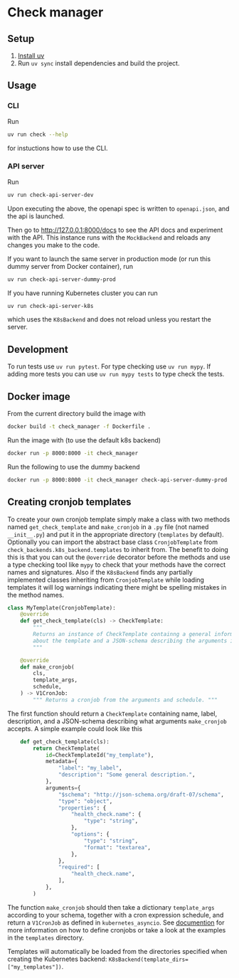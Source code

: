# Check manager

## Setup

1. [Install uv](https://docs.astral.sh/uv/getting-started/installation/)
2. Run `uv sync` install dependencies and build the project.

## Usage

### CLI

Run

```bash
uv run check --help
```

for instuctions how to use the CLI.

### API server

Run

```bash
uv run check-api-server-dev
```

Upon executing the above, the openapi spec is written to `openapi.json`, and the api is launched.

Then go to http://127.0.0.1:8000/docs to see the API docs and experiment with the API. This instance runs with the `MockBackend` and reloads any changes you make to the code.

If you want to launch the same server in production mode (or run this dummy server from Docker container), run

```bash
uv run check-api-server-dummy-prod
```


If you have running Kubernetes cluster you can run

```bash
uv run check-api-server-k8s
```

which uses the `K8sBackend` and does not reload unless you restart the server.

## Development

To run tests use `uv run pytest`. For type checking use `uv run mypy`. If adding more tests you can use `uv run mypy tests` to type check the tests.

## Docker image

From the current directory build the image with

```bash
docker build -t check_manager -f Dockerfile .
```

Run the image with (to use the default k8s backend)

```bash
docker run -p 8000:8000 -it check_manager
```

Run the following to use the dummy backend

```bash
docker run -p 8000:8000 -it check_manager check-api-server-dummy-prod
```

## Creating cronjob templates

To create your own cronjob template simply make a class with two methods named `get_check_template` and `make_cronjob` in a `.py` file (not named `__init__.py`) and put it in the appropriate directory (`templates` by default). Optionally you can import the abstract base class `CronjobTemplate` from `check_backends.k8s_backend.templates` to inherit from. The benefit to doing this is that you can out the `@override` decorator before the methods and use a type checking tool like `mypy` to check that your methods have the correct names and signatures. Also if the `K8sBackend` finds any partially implemented classes inheriting from `CronjobTemplate` while loading templates it will log warnings indicating there might be spelling mistakes in the method names.
```python
class MyTemplate(CronjobTemplate):
    @override
    def get_check_template(cls) -> CheckTemplate:
        """
        Returns an instance of CheckTemplate containng a general information
        about the template and a JSON-schema describing the arguments it accepts.
        """

    @override
    def make_cronjob(
        cls,
        template_args,
        schedule,
    ) -> V1CronJob:
        """ Returns a cronjob from the arguments and schedule. """
```
The first function should return a `CheckTemplate` containing name, label, description, and a JSON-schema describing what arguments `make_cronjob` accepts. A simple example could look like this
```python
    def get_check_template(cls):
        return CheckTemplate(
            id=CheckTemplateId("my_template"),
            metadata={
                "label": "my_label",
                "description": "Some general description.",
            },
            arguments={
                "$schema": "http://json-schema.org/draft-07/schema",
                "type": "object",
                "properties": {
                    "health_check.name": {
                        "type": "string",
                    },
                    "options": {
                        "type": "string",
                        "format": "textarea",
                    },
                },
                "required": [
                    "health_check.name",
                ],
            },
        )
```
The function `make_cronjob` should then take a dictionary `template_args` according to your schema, together with a cron expression schedule, and return a `V1CronJob` as defined in `kubernetes_asyncio`. See [documention](https://github.com/tomplus/kubernetes_asyncio/blob/master/kubernetes_asyncio/docs/V1CronJob.md) for more information on how to define cronjobs or take a look at the examples in the `templates` directory.

Templates will automatically be loaded from the directories specified when creating the Kubernetes backend: `K8sBackend(template_dirs=["my_templates"])`.
